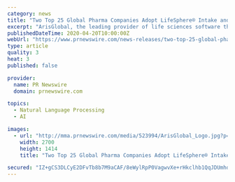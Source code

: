 ```yaml
---
category: news
title: "Two Top 25 Global Pharma Companies Adopt LifeSphere® Intake and Triage to Automate Adverse Event Case Processing"
excerpt: "ArisGlobal, the leading provider of life sciences software that automates core drug development functions for over 300 life sciences"
publishedDateTime: 2020-04-20T10:00:00Z
webUrl: "https://www.prnewswire.com/news-releases/two-top-25-global-pharma-companies-adopt-lifesphere-intake-and-triage-to-automate-adverse-event-case-processing-301042968.html"
type: article
quality: 3
heat: 3
published: false

provider:
  name: PR Newswire
  domain: prnewswire.com

topics:
  - Natural Language Processing
  - AI

images:
  - url: "http://mma.prnewswire.com/media/523994/ArisGlobal_Logo.jpg?p=facebook"
    width: 2700
    height: 1414
    title: "Two Top 25 Global Pharma Companies Adopt LifeSphere® Intake and Triage to Automate Adverse Event Case Processing"

secured: "IZ+gCS3DLCyE2DFvTb8b7M9aCAF/8eWylRpP0VagwvXe+rHkclhb1QqJDUmhdPUZ08RMFV2F7HEkK76EXFsHqv2nlMtdDygHgUVKX/T2KfYOj5YsPKt6KIUQNhGnSlYSpykh04gBpHHkDk+l/3NpEWCmqwEmUbS51cVqZk0VQa1ZB+qkCetc1ULrAPaD/6MzUOg1ekpRUOBI8NP98A0i+xGcmEiLDoOKx/gsz5jn2/F7wVRdmY2P3IYErdLy8vqMxq9JwBd1t9YydUKwVkCx5B2aJG8m6TIyR3HoIfljnozBn9rP4yQlYDridvyey/pK;QlMWCP1MZwItIUDG/Ic2Ug=="
---
```


